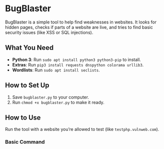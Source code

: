 # BugBlaster

BugBlaster is a simple tool to help find weaknesses in websites. It looks for hidden pages, checks if parts of a website are live, and tries to find basic security issues (like XSS or SQL injections).

## What You Need
- **Python 3**: Run `sudo apt install python3 python3-pip` to install.
- **Extras**: Run `pip3 install requests dnspython colorama urllib3`.
- **Wordlists**: Run `sudo apt install seclists`.

## How to Set Up
1. Save `bugblaster.py` to your computer.
2. Run `chmod +x bugblaster.py` to make it ready.

## How to Use
Run the tool with a website you’re allowed to test (like `testphp.vulnweb.com`).

### Basic Command

